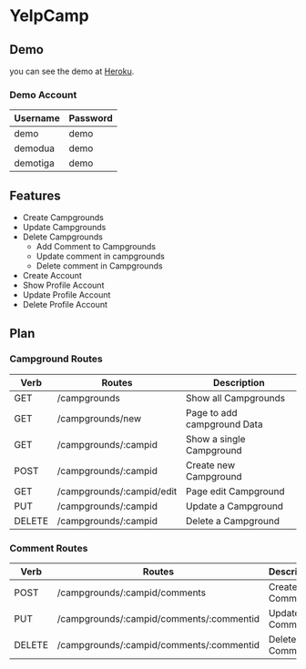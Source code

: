 # YelpCamp

## Demo
you can see the demo at [Heroku](https://yelp-camp-stack.herokuapp.com/).
### Demo Account
Username | Password
------------ | -------------
demo | demo
demodua | demo
demotiga | demo

## Features
* Create Campgrounds
* Update Campgrounds
* Delete Campgrounds
    * Add Comment to Campgrounds
    * Update comment in campgrounds
    * Delete comment in Campgrounds
* Create Account
* Show Profile Account
* Update Profile Account
* Delete Profile Account

## Plan

### Campground Routes 
Verb | Routes | Description
------------ | ------------- | -------------
GET | /campgrounds | Show all Campgrounds
GET | /campgrounds/new | Page to add campground Data
GET | /campgrounds/:campid | Show a single Campground
POST | /campgrounds/:campid | Create new Campground
GET | /campgrounds/:campid/edit | Page edit Campground
PUT | /campgrounds/:campid | Update a Campground
DELETE | /campgrounds/:campid | Delete a Campground

### Comment Routes 
Verb | Routes | Description
------------ | ------------- | -------------
POST | /campgrounds/:campid/comments | Create new Comment
PUT | /campgrounds/:campid/comments/:commentid | Update a Comment
DELETE | /campgrounds/:campid/comments/:commentid | Delete a Comment